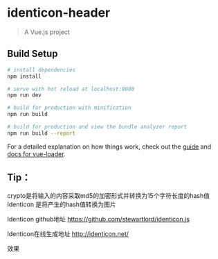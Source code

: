 # identicon-header

> A Vue.js project

## Build Setup

``` bash
# install dependencies
npm install

# serve with hot reload at localhost:8080
npm run dev

# build for production with minification
npm run build

# build for production and view the bundle analyzer report
npm run build --report
```

For a detailed explanation on how things work, check out the [guide](http://vuejs-templates.github.io/webpack/) and [docs for vue-loader](http://vuejs.github.io/vue-loader).

## Tip：
crypto是将输入的内容采取md5的加密形式并转换为15个字符长度的hash值
Identicon 是将产生的hash值转换为图片

Identicon github地址
https://github.com/stewartlord/identicon.js

Identicon在线生成地址
http://identicon.net/

效果

